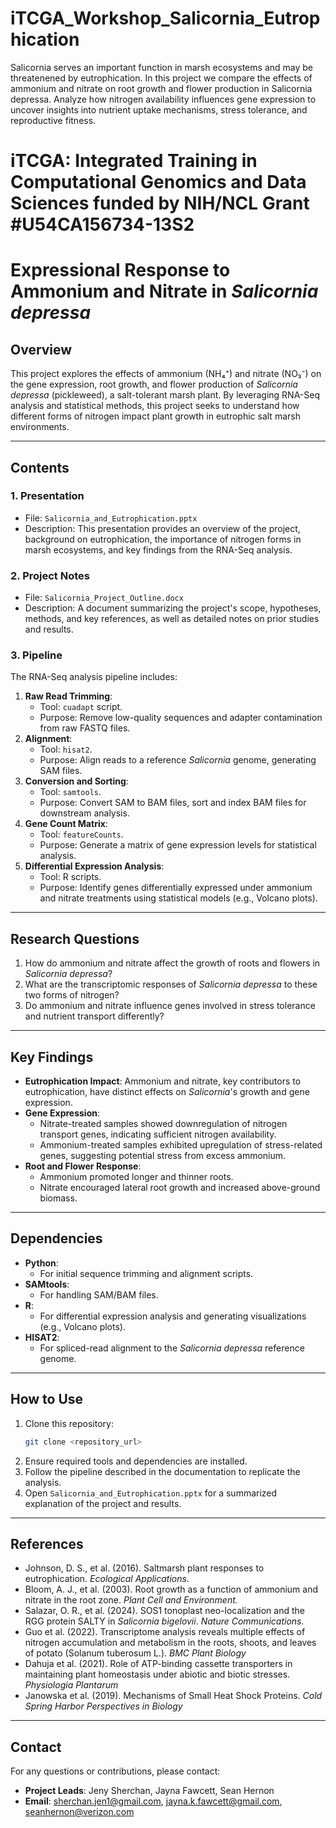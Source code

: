 # iTCGA_Workshop_Salicornia_Eutrophication
Salicornia serves an important function in marsh ecosystems and may be threatenened by eutrophication. In this project we compare the effects of ammonium and nitrate on root growth and flower production in Salicornia depressa. Analyze how nitrogen availability influences gene expression to uncover insights into nutrient uptake mechanisms, stress tolerance, and reproductive fitness.

# iTCGA: Integrated Training in Computational Genomics and Data Sciences funded by NIH/NCL Grant #U54CA156734-13S2

# **Expressional Response to Ammonium and Nitrate in *Salicornia depressa***

## **Overview**
This project explores the effects of ammonium (NH₄⁺) and nitrate (NO₃⁻) on the gene expression, root growth, and flower production of *Salicornia depressa* (pickleweed), a salt-tolerant marsh plant. By leveraging RNA-Seq analysis and statistical methods, this project seeks to understand how different forms of nitrogen impact plant growth in eutrophic salt marsh environments.

---

## **Contents**

### **1. Presentation**
- File: `Salicornia_and_Eutrophication.pptx`
- Description: This presentation provides an overview of the project, background on eutrophication, the importance of nitrogen forms in marsh ecosystems, and key findings from the RNA-Seq analysis.

### **2. Project Notes**
- File: `Salicornia_Project_Outline.docx`
- Description: A document summarizing the project's scope, hypotheses, methods, and key references, as well as detailed notes on prior studies and results.

### **3. Pipeline**
The RNA-Seq analysis pipeline includes:
1. **Raw Read Trimming**:
   - Tool: `cuadapt` script.
   - Purpose: Remove low-quality sequences and adapter contamination from raw FASTQ files.
2. **Alignment**:
   - Tool: `hisat2`.
   - Purpose: Align reads to a reference *Salicornia* genome, generating SAM files.
3. **Conversion and Sorting**:
   - Tool: `samtools`.
   - Purpose: Convert SAM to BAM files, sort and index BAM files for downstream analysis.
4. **Gene Count Matrix**:
   - Tool: `featureCounts`.
   - Purpose: Generate a matrix of gene expression levels for statistical analysis.
5. **Differential Expression Analysis**:
   - Tool: R scripts.
   - Purpose: Identify genes differentially expressed under ammonium and nitrate treatments using statistical models (e.g., Volcano plots).

---

## **Research Questions**
1. How do ammonium and nitrate affect the growth of roots and flowers in *Salicornia depressa*?
2. What are the transcriptomic responses of *Salicornia depressa* to these two forms of nitrogen?
3. Do ammonium and nitrate influence genes involved in stress tolerance and nutrient transport differently?

---

## **Key Findings**
- **Eutrophication Impact**: Ammonium and nitrate, key contributors to eutrophication, have distinct effects on *Salicornia*'s growth and gene expression.
- **Gene Expression**:
  - Nitrate-treated samples showed downregulation of nitrogen transport genes, indicating sufficient nitrogen availability.
  - Ammonium-treated samples exhibited upregulation of stress-related genes, suggesting potential stress from excess ammonium.
- **Root and Flower Response**:
  - Ammonium promoted longer and thinner roots.
  - Nitrate encouraged lateral root growth and increased above-ground biomass.

---

## **Dependencies**
- **Python**:
  - For initial sequence trimming and alignment scripts.
- **SAMtools**:
  - For handling SAM/BAM files.
- **R**:
  - For differential expression analysis and generating visualizations (e.g., Volcano plots).
- **HISAT2**:
  - For spliced-read alignment to the *Salicornia depressa* reference genome.

---

## **How to Use**
1. Clone this repository:
   ```bash
   git clone <repository_url>
   ```
2. Ensure required tools and dependencies are installed.
3. Follow the pipeline described in the documentation to replicate the analysis.
4. Open `Salicornia_and_Eutrophication.pptx` for a summarized explanation of the project and results.

---

## **References**
- Johnson, D. S., et al. (2016). Saltmarsh plant responses to eutrophication. *Ecological Applications.*
- Bloom, A. J., et al. (2003). Root growth as a function of ammonium and nitrate in the root zone. *Plant Cell and Environment.*
- Salazar, O. R., et al. (2024). SOS1 tonoplast neo-localization and the RGG protein SALTY in *Salicornia bigelovii*. *Nature Communications.*
- Guo et al. (2022). Transcriptome analysis reveals multiple effects of nitrogen accumulation and metabolism in the roots, shoots, and leaves of potato (Solanum tuberosum L.). *BMC Plant Biology*
- Dahuja et al. (2021). Role of ATP-binding cassette transporters in maintaining plant homeostasis under abiotic and biotic stresses. *Physiologia Plantarum*
- Janowska et al. (2019). Mechanisms of Small Heat Shock Proteins. *Cold Spring Harbor Perspectives in Biology*

---

## **Contact**
For any questions or contributions, please contact:
- **Project Leads**: Jeny Sherchan, Jayna Fawcett, Sean Hernon
- **Email**: sherchan.jen1@gmail.com, jayna.k.fawcett@gmail.com, seanhernon@verizon.com 
